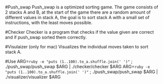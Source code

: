 #Push_swap
Push_swap is a optimized sorting game. The game consists of 2 stacks A and B,
at the start of the game there are a random amount of different values in stack A,
the goal is to sort stack A with a small set of instructions, with the least moves possible.

#Checker
Checker is a program that checks if the value given are correct and if push_swap sorted them correctly.

#Visulaizer (only for mac)
Visualizes the individual moves taken to sort stack A.

#Use
ARG=`ruby -e "puts (1..100).to_a.shuffle.join(' ')"` ; ./push_swap/push_swap $ARG | ./checker/checker $ARG
ARG=`ruby -e "puts (1..100).to_a.shuffle.join(' ')"` ; ./push_swap/push_swap $ARG | ./visualizer/visualizer $ARG
